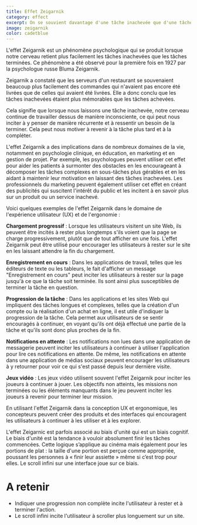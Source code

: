 ```yaml
---
title: Effet Zeigarnik
category: effect
excerpt: On se souvient davantage d'une tâche inachevée que d'une tâche complétée.
image: zeigarnik
color: cadetblue
---
```


L'effet Zeigarnik est un phénomène psychologique qui se produit lorsque notre cerveau retient plus facilement les tâches inachevées que les tâches terminées. Ce phénomène a été observé pour la première fois en 1927 par la psychologue russe Bluma Zeigarnik.

Zeigarnik a constaté que les serveurs d'un restaurant se souvenaient beaucoup plus facilement des commandes qui n'avaient pas encore été livrées que de celles qui avaient été livrées. Elle a donc conclu que les tâches inachevées étaient plus mémorables que les tâches achevées.

Cela signifie que lorsque nous laissons une tâche inachevée, notre cerveau continue de travailler dessus de manière inconsciente, ce qui peut nous inciter à y penser de manière récurrente et à ressentir un besoin de la terminer. Cela peut nous motiver à revenir à la tâche plus tard et à la compléter.

L'effet Zeigarnik a des implications dans de nombreux domaines de la vie, notamment en psychologie clinique, en éducation, en marketing et en gestion de projet. Par exemple, les psychologues peuvent utiliser cet effet pour aider les patients à surmonter des obstacles en les encourageant à décomposer les tâches complexes en sous-tâches plus gérables et en les aidant à maintenir leur motivation en laissant des tâches inachevées. Les professionnels du marketing peuvent également utiliser cet effet en créant des publicités qui suscitent l'intérêt du public et les incitent à en savoir plus sur un produit ou un service inachevé.

Voici quelques exemples de l'effet Zeigarnik dans le domaine de l'expérience utilisateur (UX) et de l'ergonomie :

**Chargement progressif** : Lorsque les utilisateurs visitent un site Web, ils peuvent être incités à rester plus longtemps s'ils voient que la page se charge progressivement, plutôt que de tout afficher en une fois. L'effet Zeigarnik peut être utilisé pour encourager les utilisateurs à rester sur le site en les laissant attendre la fin du chargement.

**Enregistrement en cours** : Dans les applications de travail, telles que les éditeurs de texte ou les tableurs, le fait d'afficher un message "Enregistrement en cours" peut inciter les utilisateurs à rester sur la page jusqu'à ce que la tâche soit terminée. Ils sont ainsi plus susceptibles de terminer la tâche en question.

**Progression de la tâche** : Dans les applications et les sites Web qui impliquent des tâches longues et complexes, telles que la création d'un compte ou la réalisation d'un achat en ligne, il est utile d'indiquer la progression de la tâche. Cela permet aux utilisateurs de se sentir encouragés à continuer, en voyant qu'ils ont déjà effectué une partie de la tâche et qu'ils sont donc plus proches de la fin.

**Notifications en attente** : Les notifications non lues dans une application de messagerie peuvent inciter les utilisateurs à continuer à utiliser l'application pour lire ces notifications en attente. De même, les notifications en attente dans une application de médias sociaux peuvent encourager les utilisateurs à y retourner pour voir ce qui s'est passé depuis leur dernière visite.

**Jeux vidéo** : Les jeux vidéo utilisent souvent l'effet Zeigarnik pour inciter les joueurs à continuer à jouer. Les objectifs non atteints, les missions non terminées ou les éléments manquants dans le jeu peuvent inciter les joueurs à revenir pour terminer leur mission.

En utilisant l'effet Zeigarnik dans la conception UX et ergonomique, les concepteurs peuvent créer des produits et des interfaces qui encouragent les utilisateurs à continuer à les utiliser et à les explorer.

L'effet Zeigarnic est parfois associé au biais d'unité qui est un biais cognitif. Le biais d'unité est la tendance à vouloir absolument finir les tâches commencées. Cette logique s’applique au cinéma mais également pour les portions de plat : la taille d'une portion est perçue comme appropriée, poussant les personnes à « finir leur assiette » même si c’est trop pour elles.
Le scroll infini sur une interface joue sur ce biais.

# A retenir

- Indiquer une progression non complète incite l'utilisateur à rester et à terminer l'action.
- Le scroll infini incite l'utilisateur à scroller plus longuement sur un site.
